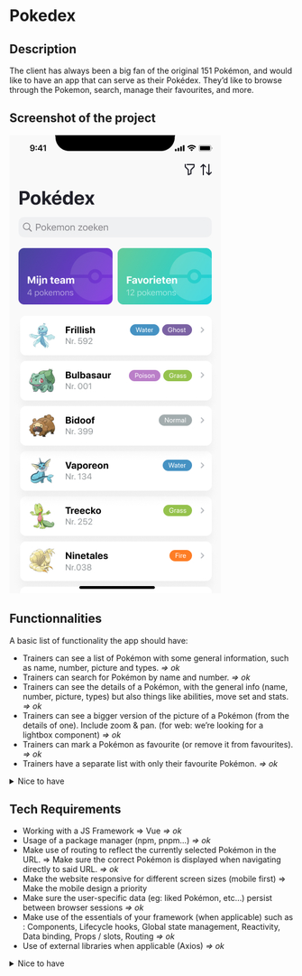 # Pokedex

## Description
The client has always been a big fan of the original 151 Pokémon, and would like to have an app that can serve as their Pokédex. They’d like to browse through the Pokemon, search, manage their favourites, and more.

## Screenshot of the project
![Home Page - Phone view](./Pokedex%20Home.jpg)

## Functionnalities
A basic list of functionality the app should have:
- Trainers can see a list of Pokémon with some general information, such as name, number, picture and types. *=> ok*
- Trainers can search for Pokémon by name and number. *=> ok*
- Trainers can see the details of a Pokémon, with the general info (name, number, picture, types) but also things like abilities, move set and stats. *=> ok*
- Trainers can see a bigger version of the picture of a Pokémon (from the details of one). Include zoom & pan. (for web: we’re looking for a lightbox component) *=> ok*
- Trainers can mark a Pokémon as favourite (or remove it from favourites). *=> ok*
- Trainers have a separate list with only their favourite Pokémon. *=> ok*


<details>
  <summary>Nice to have</summary>
  
  - [ ] Besides their favourites, trainers would also like to manage their team of Pokémon. A trainer’s team is limited to 6 Pokémon.
  - [x] Quite a few trainers have small devices. The list header (title + search) is quite large, it should collapse when scrolling.
  - [ ] Trainers would like to see more than one picture for Pokémon if available on the detail screen (think carousel like UI).
  - [ ] Trainers would like to see the evolutions of a Pokémon if available, from the detail screen.
  - [ ] Trainers are always on the road in search of new Pokémon so they don’t always have the best connection. The customer would like to have loading and error indicators when data can not be found or it takes long too long. 
  - [ ] Some trainers have large devices. Your implementation should scale gracefully to larger screens. Even better would be to have a “split view”, with the list of Pokémon on the left, and the details of one on the right.
  - [x] Some trainers are forgetful, and don’t remember the name or number of a pokemon. Searching by type (such as “fire”) should also be possible.
  - [ ] Trainers are used to seeing the stats of a Pokémon in the typical hexagon graph.

  </details>

## Tech Requirements
- Working with a JS Framework => Vue  *=> ok*
- Usage of a package manager (npm, pnpm…)  *=> ok*
- Make use of routing to reflect the currently selected Pokémon in the URL. => Make sure the correct Pokémon is displayed when navigating directly to said URL.  *=> ok*
- Make the website responsive for different screen sizes (mobile first) => Make the mobile design a priority
- Make sure the user-specific data (eg: liked Pokémon, etc…) persist between browser sessions  *=> ok*
- Make use of the essentials of your framework (when applicable) such as : Components, Lifecycle hooks, Global state management, Reactivity, Data binding, Props / slots, Routing  *=> ok*
- Use of external libraries when applicable (Axios)  *=> ok*

<details>
  <summary>Nice to have</summary>
  
  - [x] Configure a linter to keep your code clean and consistent
  - [x] Use of utility based css frameworks (TailWind)
  - [x] Create a ‘404’ page for navigating to URL’s that don’t exist or are invalid
  - [ ] Use event debouncing/throttling when applicable
  - [x] Make sure there is an indicator when loading new data, and make sure no old data is visible when changing selected Pokémon

  </details>
